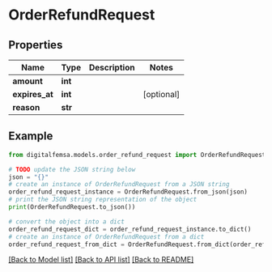 # OrderRefundRequest


## Properties

Name | Type | Description | Notes
------------ | ------------- | ------------- | -------------
**amount** | **int** |  | 
**expires_at** | **int** |  | [optional] 
**reason** | **str** |  | 

## Example

```python
from digitalfemsa.models.order_refund_request import OrderRefundRequest

# TODO update the JSON string below
json = "{}"
# create an instance of OrderRefundRequest from a JSON string
order_refund_request_instance = OrderRefundRequest.from_json(json)
# print the JSON string representation of the object
print(OrderRefundRequest.to_json())

# convert the object into a dict
order_refund_request_dict = order_refund_request_instance.to_dict()
# create an instance of OrderRefundRequest from a dict
order_refund_request_from_dict = OrderRefundRequest.from_dict(order_refund_request_dict)
```
[[Back to Model list]](../README.md#documentation-for-models) [[Back to API list]](../README.md#documentation-for-api-endpoints) [[Back to README]](../README.md)


